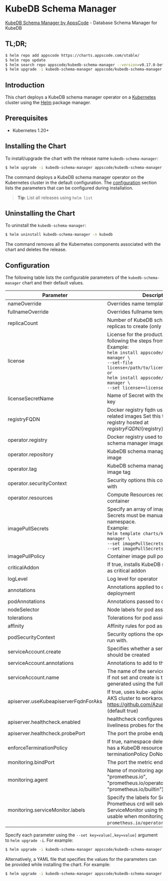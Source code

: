 # KubeDB Schema Manager

[KubeDB Schema Manager by AppsCode](https://github.com/kubedb) - Database Schema Manager for KubeDB

## TL;DR;

```bash
$ helm repo add appscode https://charts.appscode.com/stable/
$ helm repo update
$ helm search repo appscode/kubedb-schema-manager --version=v0.17.0-beta.0
$ helm upgrade -i kubedb-schema-manager appscode/kubedb-schema-manager -n kubedb --create-namespace --version=v0.17.0-beta.0
```

## Introduction

This chart deploys a KubeDB schema manager operator on a [Kubernetes](http://kubernetes.io) cluster using the [Helm](https://helm.sh) package manager.

## Prerequisites

- Kubernetes 1.20+

## Installing the Chart

To install/upgrade the chart with the release name `kubedb-schema-manager`:

```bash
$ helm upgrade -i kubedb-schema-manager appscode/kubedb-schema-manager -n kubedb --create-namespace --version=v0.17.0-beta.0
```

The command deploys a KubeDB schema manager operator on the Kubernetes cluster in the default configuration. The [configuration](#configuration) section lists the parameters that can be configured during installation.

> **Tip**: List all releases using `helm list`

## Uninstalling the Chart

To uninstall the `kubedb-schema-manager`:

```bash
$ helm uninstall kubedb-schema-manager -n kubedb
```

The command removes all the Kubernetes components associated with the chart and deletes the release.

## Configuration

The following table lists the configurable parameters of the `kubedb-schema-manager` chart and their default values.

|              Parameter               |                                                                                                                                                                                      Description                                                                                                                                                                                      |                                                                       Default                                                                       |
|--------------------------------------|---------------------------------------------------------------------------------------------------------------------------------------------------------------------------------------------------------------------------------------------------------------------------------------------------------------------------------------------------------------------------------------|-----------------------------------------------------------------------------------------------------------------------------------------------------|
| nameOverride                         | Overrides name template                                                                                                                                                                                                                                                                                                                                                               | <code>""</code>                                                                                                                                     |
| fullnameOverride                     | Overrides fullname template                                                                                                                                                                                                                                                                                                                                                           | <code>""</code>                                                                                                                                     |
| replicaCount                         | Number of KubeDB schema manager replicas to create (only 1 is supported)                                                                                                                                                                                                                                                                                                              | <code>1</code>                                                                                                                                      |
| license                              | License for the product. Get a license by following the steps from [here](https://kubedb.run/docs/latest/setup/install/enterprise#get-a-trial-license). <br> Example: <br> `helm install appscode/kubedb-schema-manager \` <br> `--set-file license=/path/to/license/file` <br> `or` <br> `helm install appscode/kubedb-schema-manager \` <br> `--set license=<license file content>` | <code>""</code>                                                                                                                                     |
| licenseSecretName                    | Name of Secret with the license as key.txt key                                                                                                                                                                                                                                                                                                                                        | <code>""</code>                                                                                                                                     |
| registryFQDN                         | Docker registry fqdn used to pull KubeDB related images Set this to use docker registry hosted at ${registryFQDN}/${registry}/${image}                                                                                                                                                                                                                                                | <code>ghcr.io</code>                                                                                                                                |
| operator.registry                    | Docker registry used to pull KubeDB schema manager image                                                                                                                                                                                                                                                                                                                              | <code>kubedb</code>                                                                                                                                 |
| operator.repository                  | KubeDB schema manager container image                                                                                                                                                                                                                                                                                                                                                 | <code>kubedb-schema-manager</code>                                                                                                                  |
| operator.tag                         | KubeDB schema manager container image tag                                                                                                                                                                                                                                                                                                                                             | <code>""</code>                                                                                                                                     |
| operator.securityContext             | Security options this container should run with                                                                                                                                                                                                                                                                                                                                       | <code>{"allowPrivilegeEscalation":false,"capabilities":{"drop":["ALL"]},"readOnlyRootFilesystem":true,"runAsNonRoot":true,"runAsUser":65534}</code> |
| operator.resources                   | Compute Resources required by this container                                                                                                                                                                                                                                                                                                                                          | <code>{}</code>                                                                                                                                     |
| imagePullSecrets                     | Specify an array of imagePullSecrets. Secrets must be manually created in the namespace. <br> Example: <br> `helm template charts/kubedb-schema-manager \` <br> `--set imagePullSecrets[0].name=sec0 \` <br> `--set imagePullSecrets[1].name=sec1`                                                                                                                                    | <code>[]</code>                                                                                                                                     |
| imagePullPolicy                      | Container image pull policy                                                                                                                                                                                                                                                                                                                                                           | <code>IfNotPresent</code>                                                                                                                           |
| criticalAddon                        | If true, installs KubeDB schema manager as critical addon                                                                                                                                                                                                                                                                                                                             | <code>false</code>                                                                                                                                  |
| logLevel                             | Log level for operator                                                                                                                                                                                                                                                                                                                                                                | <code>3</code>                                                                                                                                      |
| annotations                          | Annotations applied to operator deployment                                                                                                                                                                                                                                                                                                                                            | <code>{}</code>                                                                                                                                     |
| podAnnotations                       | Annotations passed to operator pod(s).                                                                                                                                                                                                                                                                                                                                                | <code>{}</code>                                                                                                                                     |
| nodeSelector                         | Node labels for pod assignment                                                                                                                                                                                                                                                                                                                                                        | <code>{"kubernetes.io/os":"linux"}</code>                                                                                                           |
| tolerations                          | Tolerations for pod assignment                                                                                                                                                                                                                                                                                                                                                        | <code>[]</code>                                                                                                                                     |
| affinity                             | Affinity rules for pod assignment                                                                                                                                                                                                                                                                                                                                                     | <code>{}</code>                                                                                                                                     |
| podSecurityContext                   | Security options the operator pod should run with.                                                                                                                                                                                                                                                                                                                                    | <code>{}</code>                                                                                                                                     |
| serviceAccount.create                | Specifies whether a service account should be created                                                                                                                                                                                                                                                                                                                                 | <code>true</code>                                                                                                                                   |
| serviceAccount.annotations           | Annotations to add to the service account                                                                                                                                                                                                                                                                                                                                             | <code>{}</code>                                                                                                                                     |
| serviceAccount.name                  | The name of the service account to use. If not set and create is true, a name is generated using the fullname template                                                                                                                                                                                                                                                                | <code></code>                                                                                                                                       |
| apiserver.useKubeapiserverFqdnForAks | If true, uses kube-apiserver FQDN for AKS cluster to workaround https://github.com/Azure/AKS/issues/522 (default true)                                                                                                                                                                                                                                                                | <code>true</code>                                                                                                                                   |
| apiserver.healthcheck.enabled        | healthcheck configures the readiness and liveliness probes for the operator pod.                                                                                                                                                                                                                                                                                                      | <code>true</code>                                                                                                                                   |
| apiserver.healthcheck.probePort      | The port the probe endpoint binds to                                                                                                                                                                                                                                                                                                                                                  | <code>8081</code>                                                                                                                                   |
| enforceTerminationPolicy             | If true, namespace deletion will fail if it has a KubeDB resource with terminationPolicy DoNotTerminate                                                                                                                                                                                                                                                                               | <code>true</code>                                                                                                                                   |
| monitoring.bindPort                  | The port the metric endpoint binds to                                                                                                                                                                                                                                                                                                                                                 | <code>8080</code>                                                                                                                                   |
| monitoring.agent                     | Name of monitoring agent (one of "prometheus.io", "prometheus.io/operator", "prometheus.io/builtin")                                                                                                                                                                                                                                                                                  | <code>""</code>                                                                                                                                     |
| monitoring.serviceMonitor.labels     | Specify the labels for ServiceMonitor. Prometheus crd will select ServiceMonitor using these labels. Only usable when monitoring agent is `prometheus.io/operator`.                                                                                                                                                                                                                   | <code>{"monitoring.appscode.com/prometheus":"auto"}</code>                                                                                          |


Specify each parameter using the `--set key=value[,key=value]` argument to `helm upgrade -i`. For example:

```bash
$ helm upgrade -i kubedb-schema-manager appscode/kubedb-schema-manager -n kubedb --create-namespace --version=v0.17.0-beta.0 --set replicaCount=1
```

Alternatively, a YAML file that specifies the values for the parameters can be provided while
installing the chart. For example:

```bash
$ helm upgrade -i kubedb-schema-manager appscode/kubedb-schema-manager -n kubedb --create-namespace --version=v0.17.0-beta.0 --values values.yaml
```
